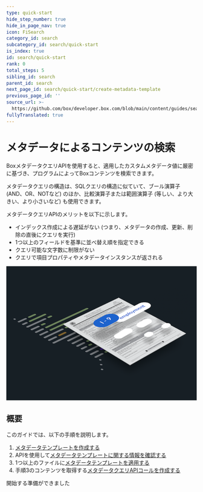 ```yaml
---
type: quick-start
hide_step_number: true
hide_in_page_nav: true
icon: FiSearch
category_id: search
subcategory_id: search/quick-start
is_index: true
id: search/quick-start
rank: 0
total_steps: 5
sibling_id: search
parent_id: search
next_page_id: search/quick-start/create-metadata-template
previous_page_id: ''
source_url: >-
  https://github.com/box/developer.box.com/blob/main/content/guides/search/quick-start/index.md
fullyTranslated: true
---
```

# メタデータによるコンテンツの検索

BoxメタデータクエリAPIを使用すると、適用したカスタムメタデータ値に厳密に基づき、プログラムによってBoxコンテンツを検索できます。

メタデータクエリの構造は、SQLクエリの構造に似ていて、ブール演算子 (AND、OR、NOTなど) のほか、比較演算子または範囲演算子 (等しい、より大きい、より小さいなど) も使用できます。

メタデータクエリAPIのメリットを以下に示します。

* インデックス作成による遅延がない (つまり、メタデータの作成、更新、削除の直後にクエリを実行)
* 1つ以上のフィールドを基準に並べ替え順を指定できる
* クエリ可能な文字数に制限がない
* クエリで項目プロパティやメタデータインスタンスが返される

<ImageFrame center>

![メタデータ](./images/metadata.png)

</ImageFrame>

## 概要

このガイドでは、以下の手順を説明します。

1. [メタデータテンプレートを作成する][stepone]
2. APIを使用して[メタデータテンプレートに関する情報を確認する][steptwo]
3. 1つ以上のファイルに[メタデータテンプレートを適用する][stepthree]
4. 手順3のコンテンツを取得する[メタデータクエリAPIコールを作成する][stepfour]

<Next>

開始する準備ができました

</Next>

[stepone]: g://search/quick-start/create-metadata-template/

[steptwo]: g://search/quick-start/locate-template-info/

[stepthree]: g://search/quick-start/apply-template-to-file/

[stepfour]: g://search/quick-start/metadata-query-api/